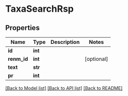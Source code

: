 # TaxaSearchRsp


## Properties
Name | Type | Description | Notes
------------ | ------------- | ------------- | -------------
**id** | **int** |  | 
**renm_id** | **int** |  | [optional] 
**text** | **str** |  | 
**pr** | **int** |  | 

[[Back to Model list]](../README.md#documentation-for-models) [[Back to API list]](../README.md#documentation-for-api-endpoints) [[Back to README]](../README.md)



